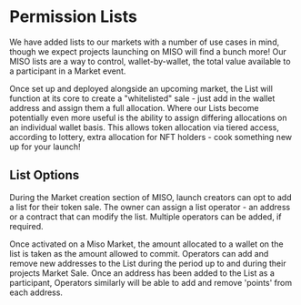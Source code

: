 # Permission Lists

We have added lists to our markets with a number of use cases in mind, though we expect projects launching on MISO will find a bunch more! Our MISO lists are a way to control, wallet-by-wallet, the total value available to a participant in a Market event.

Once set up and deployed alongside an upcoming market, the List will function at its core to create a "whitelisted" sale - just add in the wallet address and assign them a full allocation. Where our Lists become potentially even more useful is the ability to assign differing allocations on an individual wallet basis. This allows token allocation via tiered access, according to lottery, extra allocation for NFT holders - cook something new up for your launch!

## List Options

During the Market creation section of MISO, launch creators can opt to add a list for their token sale. The owner can assign a list operator - an address or a contract that can modify the list. Multiple operators can be added, if required.

Once activated on a Miso Market, the amount allocated to a wallet on the list is taken as the amount allowed to commit. Operators can add and remove new addresses to the List during the period up to and during their projects Market Sale. Once an address has been added to the List as a participant, Operators similarly will be able to add and remove 'points' from each address.
